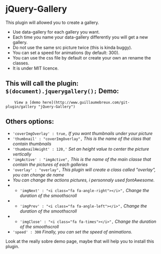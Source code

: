 jQuery-Gallery
==============
This plugin will allowed you to create a gallery.

- Use data-gallery for each gallery you want.
- Each time you name your data-gallery differently you will get a new gallery.
- Do not use the same src picture twice (this is kinda buggy).
- You can set a speed for animations (by default: 300).
- You can use the css file by default or create your own an rename the classes.
- It is under MIT licence.

This will call the plugin:
	`$(document).jquerygallery();`
Demo:
--------
		View a [demo here](http://www.guillaumebreux.com/git-plugin/gallery "jQuery-Gallery")
Others options:
--------
- `'coverImgOverlay' : true,` *If you want thumbnails under your picture*
- `'thumbnail' : "coverImgOverlay",` *This is the name of the class that contain thumbnails*
- `'thumbnailHeight' : 120,'` *Set an height value to center the picture vertically*
- `'imgActive' : "imgActive",` *This is the name of the main classe that contain the pictures of each galleries*
- `'overlay' : "overlay",` *This plugin will create a class called "overlay", you can change de name*
- *You can change the actions pictures, i personnaly used fontAwesome.*
- - `'imgNext' : "<i class="fa fa-angle-right"></i>",` *Change the duration of the smoothscroll*
- - `'imgPrev' : "<i class="fa fa-angle-left"></i>",` *Change the duration of the smoothscroll*
- - `'imgClose' : "<i class="fa fa-times"></i>",` *Change the duration of the smoothscroll*
- `'speed' : 300` *Finally, you can set the speed of animations.*


Look at the really sobre demo page, maybe that will help you to install this plugin.


